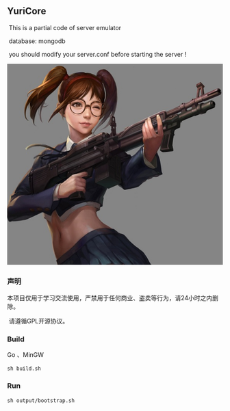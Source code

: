 ## YuriCore

​	This is a partial code of server emulator

​	database: mongodb

​	you should modify your server.conf before starting the server !

![Image](./.readme/yuri.jpg)

### 声明

​	本项目仅用于学习交流使用，严禁用于任何商业、盗卖等行为，请24小时之内删除。

​	请遵循GPL开源协议。

### Build

Go 、MinGW

```
sh build.sh
```

### Run

```
sh output/bootstrap.sh
```

